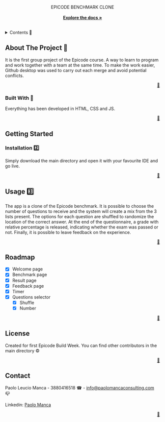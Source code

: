 
<div align="center">
  <p align="center">
    EPICODE BENCHMARK CLONE
    <br />
    <br />
    <a href="https://github.com/Paolomanca90/Epicode-clone"><strong>Explore the docs »</strong></a>
  </p>
</div>

<br />

<!-- TABLE OF CONTENTS -->
<details>
  <summary>Contents 📑</summary>
  <ol>
    <li>
      <a href="#about">About The Project</a>
      <ul>
        <li><a href="#built">Built With</a></li>
      </ul>
    </li>
    <li>
      <a href="#getting-started">Getting Started</a>
      <ul>
        <li><a href="#installation">Installation</a></li>
      </ul>
    </li>
    <li><a href="#usage">Usage</a></li>
    <li><a href="#roadmap">Roadmap</a></li>
    <li><a href="license">License</a></li>
    <li><a href="#contact">Contact</a></li>
  </ol>
</details>



<!-- ABOUT THE PROJECT -->
## About The Project 💼 <span id="about"></span>

It is the first group project of the Epicode course. A way to learn to program and work together with a team at the same time. To make the work easier, Github desktop was used to carry out each merge and avoid potential conflicts.

<p align="right"><a href="#top">🔼</a></p>



### Built With 🧱 <span id="built"></span>

Everything has been developed in HTML, CSS and JS.

<p align="right"><a href="#top">🔼</a></p>



<!-- GETTING STARTED -->
## Getting Started

### Installation 2️⃣ <span id="installation"></span>

Simply download the main directory and open it with your favourite IDE and go live.

<p align="right"><a href="#top">🔼</a></p>



<!-- USAGE EXAMPLES -->
## Usage 3️⃣ <span id="usage"></span>

The app is a clone of the Epicode benchmark. It is possible to choose the number of questions to receive and the system will create a mix from the 3 lists present. The options for each question are shuffled to randomize the location of the correct answer.
At the end of the questionnaire, a grade with relative percentage is released, indicating whether the exam was passed or not.
Finally, it is possible to leave feedback on the experience.

<p align="right"><a href="#top">🔼</a></p>



<!-- ROADMAP -->
## Roadmap

- [x] Welcome page
- [x] Benchmark page
- [x] Result page
- [x] Feedback page
- [x] Timer
- [x] Questions selector
    - [x] Shuffle
    - [x] Number

<p align="right"><a href="#top">🔼</a></p>



<!-- LICENSE -->
## License

Created for first Epicode Build Week.
You can find other contributors in the main directory ©

<p align="right"><a href="#top">🔼</a></p>



<!-- CONTACT -->
## Contact

Paolo Leucio Manca - 3880416518 ☎ - <a href="mailto:info@paolomancaconsulting.com">info@paolomancaconsulting.com</a> 📪

Linkedin: <a href="https://www.linkedin.com/in/paolo-manca-developer/">Paolo Manca</a>

<p align="right"><a href="#top">🔼</a></p>

